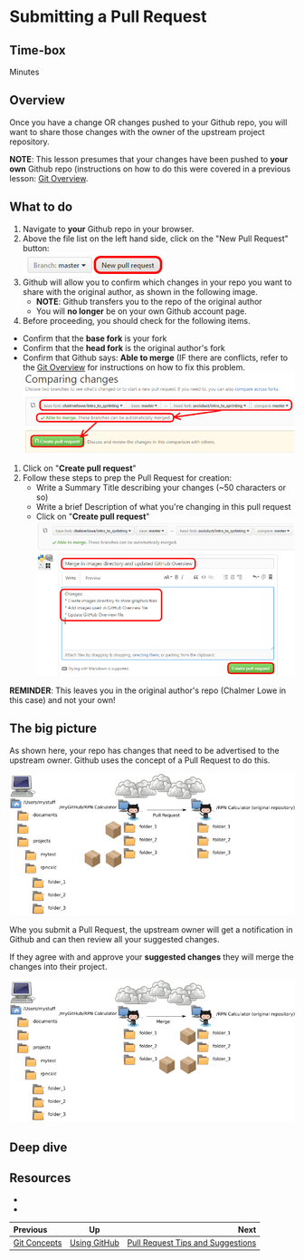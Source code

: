 # Submitting a Pull Request


## Time-box

<XX> Minutes


## Overview

Once you have a change OR changes pushed to your Github repo, you will want to share those changes with the owner of the upstream project repository. 

**NOTE**: This lesson presumes that your changes have been pushed to **your own** Github repo (instructions on how to do this were covered in a previous lesson: [Git Overview](./git_overview.md).


## What to do

1. Navigate to **your** Github repo in your browser.
1. Above the file list on the left hand side, click on the "New Pull Request" button:<br>
![New Pull Request Button](images/new-pull-request-icon.png)
1. Github will allow you to confirm which changes in your repo you want to share with the original author, as shown in the following image. 
   * **NOTE**: Github transfers you to the repo of the original author
   * You will **no longer** be on your own Github account page.
1. Before proceeding, you should check for the following items.
  * Confirm that the **base fork** is your fork
  * Confirm that the **head fork** is the original author's fork
  * Confirm that Github says: **Able to merge** (IF there are conflicts, refer to the [Git Overview](./lesson_05_git_overview.md) for instructions on how to fix this problem.<br>
![Create Pull Request One](images/create-pull-request-one.png)
1. Click on "**Create pull request**"
1. Follow these steps to prep the Pull Request for creation:
    * Write a Summary Title describing your changes (~50 characters or so)
    * Write a brief Description of what you're changing in this pull request
    * Click on "**Create pull request**"<br>
![Create Pull Request Two](images/create-pull-request-two.png)

**REMINDER**:  This leaves you in the original author's repo (Chalmer Lowe in this case) and not your own!


## The big picture

As shown here, your repo has changes that need to be advertised to the upstream owner. Github uses the concept of a Pull Request to do this. 

![Pull Request](images/git_pull_request.png)

Whe you submit a Pull Request, the upstream owner will get a notification in Github and can then review all your suggested changes.

If they agree with and approve your **suggested changes** they will merge the changes into their project.

![Merge](images/github_merge.png)


## Deep dive




## Resources

* [<resource name>](<resource url>)
* [<resource name>](<resource url>)

| Previous | Up | Next |
|:---------|:---:|-----:|
| [Git Concepts](./github_concepts.md) | [Using GitHub](./github_overview.md) | [Pull Request Tips and Suggestions](./pull_request_tips.md) |
